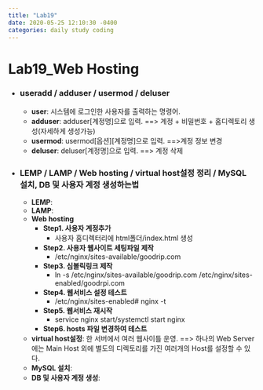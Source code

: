 ```yaml
---
title: "Lab19"
date: 2020-05-25 12:10:30 -0400
categories: daily study coding
---
```

# Lab19_Web Hosting

* ### useradd / adduser / usermod / deluser
  * **user**: 시스템에 로그인한 사용자를 출력하는 명령어.
  * **adduser**: adduser[계정명]으로 입력. ==> 계정 + 비밀번호 + 홈디렉토리 생성(자세하게 생성가능)
  * **usermod**: usermod[옵션][계정명]으로 입력. ==>계정 정보 변경
  * **deluser**: deluser[계정명]으로 입력. ==> 계정 삭제
* ### LEMP / LAMP / Web hosting / virtual host설정 정리 / MySQL 설치, DB 및 사용자 계정 생성하는법 
  * **LEMP**:
  * **LAMP**:
  * **Web hosting**
    * **Step1. 사용자 계정추가**
      * 사용자 홈디렉터리에 html폴더/index.html 생성
    * **Step2. 사용자 웹사이트 세팅파일 제작**
      * /etc/nginx/sites-available/goodrip.com
    * **Step3. 심볼릭링크 제작**
      * ln -s /etc/nginx/sites-available/goodrip.com /etc/nginx/sites-enabled/goodrpi.com
    * **Step4. 웹서비스 설정 테스트**
      * /etc/nginx/sites-enabled# nginx -t
    * **Step5. 웹서비스 재시작**
      * service nginx start/systemctl start nginx
    * **Step6. hosts 파일 변경하여 테스트**
  * **virtual host설정**: 한 서버에서 여러 웹사이틀 운영. ==> 하나의 Web Server에는 Main Host 외에 별도의 디렉토리를 가진 여러개의 Host를 설정할 수 있다.
  * **MySQL 설치**:
  * **DB 및 사용자 계정 생성**:

